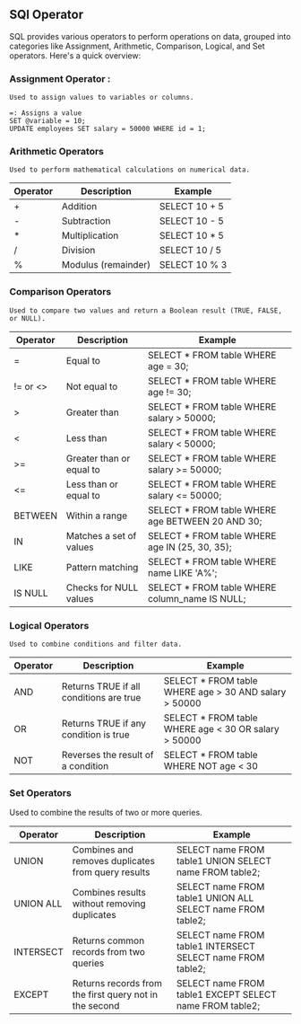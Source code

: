 ## SQl Operator
<p>
SQL provides various operators to perform operations on data, grouped into categories like Assignment, Arithmetic, Comparison, Logical, and Set operators. Here's a quick overview:
</p>

### Assignment Operator :
    Used to assign values to variables or columns.

    =: Assigns a value
    SET @variable = 10;
    UPDATE employees SET salary = 50000 WHERE id = 1;

### Arithmetic Operators
    Used to perform mathematical calculations on numerical data.    

| Operator	| Description   |	Example |
| ------------- | ------------- | ------------- |
|   +   |	Addition    |	SELECT 10 + 5   |  
|   -   |	Subtraction |	SELECT 10 - 5   |
|   *   |	Multiplication  |	SELECT 10 * 5   |
|   /  |	Division    |	SELECT 10 / 5   |;
|   %  |	Modulus (remainder) |   SELECT 10 % 3  |

### Comparison Operators
    Used to compare two values and return a Boolean result (TRUE, FALSE, or NULL).

|Operator |	Description|	Example|
| ------------- | ------------- | ------------- |
|=|	Equal to|	SELECT * FROM table WHERE age = 30;|
|!= or <>|	Not equal to	|SELECT * FROM table WHERE age != 30;|
|>	|Greater than	|SELECT * FROM table WHERE salary > 50000;|
|<	|Less than	|SELECT * FROM table WHERE salary < 50000;|
|>=	|Greater than or equal to	|SELECT * FROM table WHERE salary >= 50000;|
|<=	|Less than or equal to	|SELECT * FROM table WHERE salary <= 50000;|
|BETWEEN	|Within a range	|SELECT * FROM table WHERE age BETWEEN 20 AND 30;|
|IN	|Matches a set of values	|SELECT * FROM table WHERE age IN (25, 30, 35);|
|LIKE	|Pattern matching	|SELECT * FROM table WHERE name LIKE 'A%';|
|IS NULL	|Checks for NULL values	|SELECT * FROM table WHERE column_name IS NULL;|

### Logical Operators
    Used to combine conditions and filter data.

|Operator |	Description|	Example|
| ------------- | ------------- | ------------- |
|AND|	Returns TRUE if all conditions are true	|SELECT * FROM table WHERE age > 30 AND salary > 50000|
|OR	|Returns TRUE if any condition is true	|SELECT * FROM table WHERE age < 30 OR salary > 50000|
|NOT|	Reverses the result of a condition	|SELECT * FROM table WHERE NOT age < 30|

### Set Operators
Used to combine the results of two or more queries.

|Operator |	Description|	Example|
| ------------- | ------------- | ------------- |
|UNION	|Combines and removes duplicates from query results	|SELECT name FROM table1 UNION SELECT name FROM table2;|
|UNION ALL|	Combines results without removing duplicates	|SELECT name FROM table1 UNION ALL SELECT name FROM table2;|
|INTERSECT|	Returns common records from two queries	|SELECT name FROM table1 INTERSECT SELECT name FROM table2;|
|EXCEPT	|Returns records from the first query not in the second	|SELECT name FROM table1 EXCEPT SELECT name FROM table2;|